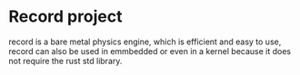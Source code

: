 # Record project

record is a bare metal physics engine, which is efficient and easy to use, record can also be used in emmbedded or even in a kernel because it does not require the rust std library.
